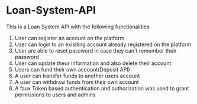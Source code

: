 # Loan-System-API
This is a Loan System API with the following functionalities
1. User can register an account on the platform
2. User can login to an exisiting account already registered on the platform
3. User are able to reset password in case they can't remember their password
4. User can update theur information and also delete their account
5. Users can fund their own account(Deposit API)
6. A user can transfer funds to another users account
7. A user can withdraw funds from their own account
8. A faux Token based authentication and authorization was used to grant permissions to users and admins
